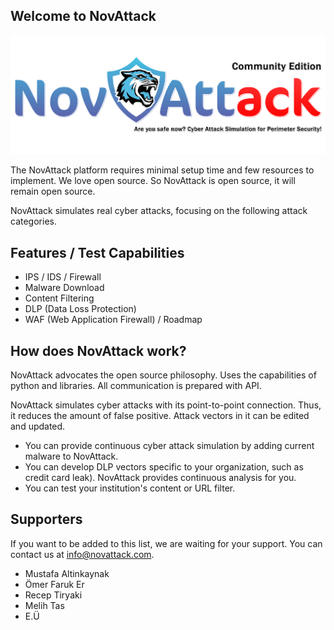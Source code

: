 ## Welcome to NovAttack

<p align="center">
    <img src="logo1.png">
</p>

The NovAttack platform requires minimal setup time and few resources to implement. We love open source. So NovAttack is open source, it will remain open source.

NovAttack simulates real cyber attacks, focusing on the following attack categories.

## Features / Test Capabilities

- IPS / IDS / Firewall 
- Malware Download
- Content Filtering
- DLP (Data Loss Protection)
- WAF (Web Application Firewall) / Roadmap

## How does NovAttack work?

NovAttack advocates the open source philosophy. Uses the capabilities of python and libraries. All communication is prepared with API.

NovAttack simulates cyber attacks with its point-to-point connection. Thus, it reduces the amount of false positive. Attack vectors in it can be edited and updated.

- You can provide continuous cyber attack simulation by adding current malware to NovAttack.
- You can develop DLP vectors specific to your organization, such as credit card leak). NovAttack provides continuous analysis for you.
- You can test your institution's content or URL filter.

## Supporters

If you want to be added to this list, we are waiting for your support. You can contact us at info@novattack.com.

- Mustafa Altinkaynak
- Ömer Faruk Er
- Recep Tiryaki
- Melih Tas
- E.Ü
